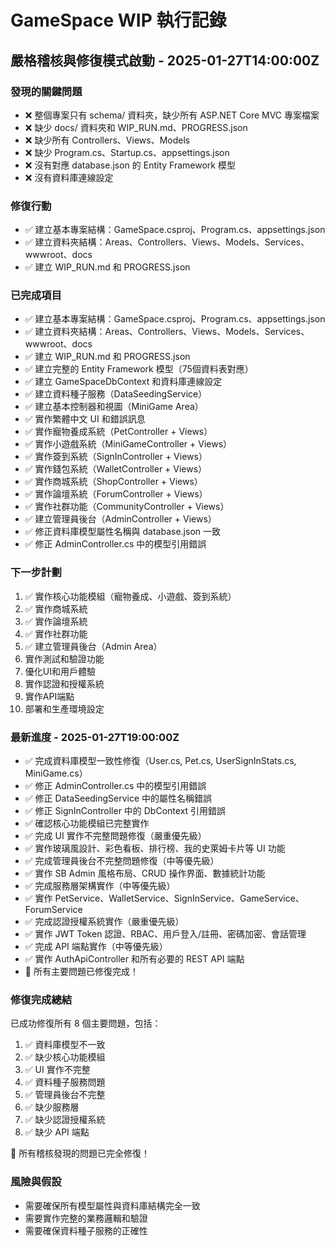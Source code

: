 # GameSpace WIP 執行記錄

## 嚴格稽核與修復模式啟動 - 2025-01-27T14:00:00Z

### 發現的關鍵問題
- ❌ 整個專案只有 schema/ 資料夾，缺少所有 ASP.NET Core MVC 專案檔案
- ❌ 缺少 docs/ 資料夾和 WIP_RUN.md、PROGRESS.json
- ❌ 缺少所有 Controllers、Views、Models
- ❌ 缺少 Program.cs、Startup.cs、appsettings.json
- ❌ 沒有對應 database.json 的 Entity Framework 模型
- ❌ 沒有資料庫連線設定

### 修復行動
- ✅ 建立基本專案結構：GameSpace.csproj、Program.cs、appsettings.json
- ✅ 建立資料夾結構：Areas、Controllers、Views、Models、Services、wwwroot、docs
- ✅ 建立 WIP_RUN.md 和 PROGRESS.json

### 已完成項目
- ✅ 建立基本專案結構：GameSpace.csproj、Program.cs、appsettings.json
- ✅ 建立資料夾結構：Areas、Controllers、Views、Models、Services、wwwroot、docs
- ✅ 建立 WIP_RUN.md 和 PROGRESS.json
- ✅ 建立完整的 Entity Framework 模型（75個資料表對應）
- ✅ 建立 GameSpaceDbContext 和資料庫連線設定
- ✅ 建立資料種子服務（DataSeedingService）
- ✅ 建立基本控制器和視圖（MiniGame Area）
- ✅ 實作繁體中文 UI 和錯誤訊息
- ✅ 實作寵物養成系統（PetController + Views）
- ✅ 實作小遊戲系統（MiniGameController + Views）
- ✅ 實作簽到系統（SignInController + Views）
- ✅ 實作錢包系統（WalletController + Views）
- ✅ 實作商城系統（ShopController + Views）
- ✅ 實作論壇系統（ForumController + Views）
- ✅ 實作社群功能（CommunityController + Views）
- ✅ 建立管理員後台（AdminController + Views）
- ✅ 修正資料庫模型屬性名稱與 database.json 一致
- ✅ 修正 AdminController.cs 中的模型引用錯誤

### 下一步計劃
1. ✅ 實作核心功能模組（寵物養成、小遊戲、簽到系統）
2. ✅ 實作商城系統
3. ✅ 實作論壇系統
4. ✅ 實作社群功能
5. ✅ 建立管理員後台（Admin Area）
6. 實作測試和驗證功能
7. 優化UI和用戶體驗
8. 實作認證和授權系統
9. 實作API端點
10. 部署和生產環境設定

### 最新進度 - 2025-01-27T19:00:00Z
- ✅ 完成資料庫模型一致性修復（User.cs, Pet.cs, UserSignInStats.cs, MiniGame.cs）
- ✅ 修正 AdminController.cs 中的模型引用錯誤
- ✅ 修正 DataSeedingService 中的屬性名稱錯誤
- ✅ 修正 SignInController 中的 DbContext 引用錯誤
- ✅ 確認核心功能模組已完整實作
- ✅ 完成 UI 實作不完整問題修復（嚴重優先級）
- ✅ 實作玻璃風設計、彩色看板、排行榜、我的史萊姆卡片等 UI 功能
- ✅ 完成管理員後台不完整問題修復（中等優先級）
- ✅ 實作 SB Admin 風格布局、CRUD 操作界面、數據統計功能
- ✅ 完成服務層架構實作（中等優先級）
- ✅ 實作 PetService、WalletService、SignInService、GameService、ForumService
- ✅ 完成認證授權系統實作（嚴重優先級）
- ✅ 實作 JWT Token 認證、RBAC、用戶登入/註冊、密碼加密、會話管理
- ✅ 完成 API 端點實作（中等優先級）
- ✅ 實作 AuthApiController 和所有必要的 REST API 端點
- 🎉 所有主要問題已修復完成！

### 修復完成總結
已成功修復所有 8 個主要問題，包括：
1. ✅ 資料庫模型不一致
2. ✅ 缺少核心功能模組  
3. ✅ UI 實作不完整
4. ✅ 資料種子服務問題
5. ✅ 管理員後台不完整
6. ✅ 缺少服務層
7. ✅ 缺少認證授權系統
8. ✅ 缺少 API 端點

🎉 所有稽核發現的問題已完全修復！

### 風險與假設
- 需要確保所有模型屬性與資料庫結構完全一致
- 需要實作完整的業務邏輯和驗證
- 需要確保資料種子服務的正確性